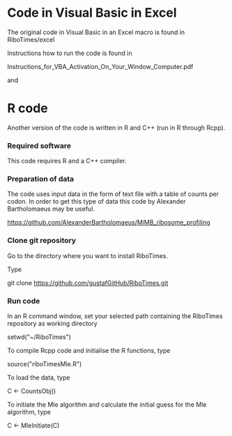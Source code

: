# Code in Visual Basic in Excel

The original code in Visual Basic in an Excel macro is found in RiboTimes/excel

Instructions how to run the code is found in

Instructions_for_VBA_Activation_On_Your_Window_Computer.pdf

and



# R code

Another version of the code is written in R and C++ (run in R through Rcpp).

### Required software

This code requires R and a C++ compiler.

### Preparation of data

The code uses input data in the form of text file with a table of counts per codon. In order to get this type of data this code by Alexander Bartholomaeus may be useful.

https://github.com/AlexanderBartholomaeus/MiMB_ribosome_profiling

### Clone git repository

Go to the directory where you want to install RiboTimes.

Type

git clone https://github.com/gustafGitHub/RiboTimes.git

### Run code

In an R command window, set your selected path containing the RiboTimes repository as working directory

setwd("~/RiboTimes")

To compile Rcpp code and initialise the R functions, type

source("riboTimesMle.R")

To load the data, type

C <- CountsObj()

To initiate the Mle algorithm and calculate the initial guess for the Mle algorithm, type

C <- MleInitiate(C)
